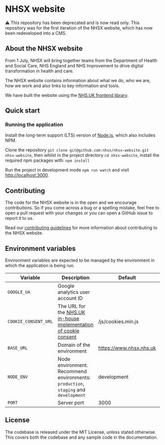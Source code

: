 # NHSX website

:warning: This repository has been deprecated and is now read only. This repository was for the first iteration of the NHSX website, which has now been redeveloped into a CMS.

## About the NHSX website

From 1 July, NHSX will bring together teams from the Department of Health and Social Care, NHS England and NHS Improvement to drive digital transformation in health and care.

The NHSX website contains information about what we do, who we are, how we work and also links to key information and tools.

We have built the website using the [NHS.UK frontend library](https://github.com/nhsuk/nhsuk-frontend).

## Quick start

### Running the application

Install the long-term support (LTS) version of <a href="https://nodejs.org/en/">Node.js</a>, which also includes NPM.

Clone the repository `git clone git@github.com:nhsx/nhsx-website.git nhsx-website`, then whilst in the project directory `cd nhsx-website`, install the required npm packages with: `npm install`

Run the project in development mode `npm run watch` and visit <a href="http://localhost:3000">http://localhost:3000</a>.

## Contributing

The code for the NHSX website is in the open and we encourage contributions. So if you come across a bug or a spelling mistake, feel free to open a pull request with your changes or you can open a GitHub issue to report it to us.

Read our [contributing guidelines](CONTRIBUTING.md) for more information about contributing to the NHSX website.

## Environment variables

Environment variables are expected to be managed by the environment in which
the application is being run.

| Variable      | Description       | Default         | Required  |
| ------------- | ----------------- | --------------          | --------- |
| `GOOGLE_UA`      | Google analytics user account ID          |         | No
| `COOKIE_CONSENT_URL`      | The URL for the [NHS.UK in-house implementation of cookie consent](https://github.com/nhsuk/cookie-consent)    | /js/cookies.min.js |
| `BASE_URL`      | Domain of the environment          | https://www.nhsx.nhs.uk |
| `NODE_ENV`      | Node environment. Recommend environments: `production`, `staging` and `development`  |  development            |
| `PORT`          | Server port       |  3000                   |

## License

The codebase is released under the MIT License, unless stated otherwise. This covers both the codebase and any sample code in the documentation.
